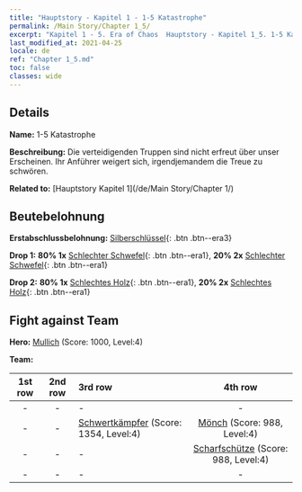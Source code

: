 ```yaml
---
title: "Hauptstory - Kapitel 1 - 1-5 Katastrophe"
permalink: /Main Story/Chapter 1_5/
excerpt: "Kapitel 1 - 5. Era of Chaos  Hauptstory - Kapitel 1_5. 1-5 Katastrophe"
last_modified_at: 2021-04-25
locale: de
ref: "Chapter 1_5.md"
toc: false
classes: wide
---
```


## Details

 **Name:** 1-5 Katastrophe

 **Beschreibung:** Die verteidigenden Truppen sind nicht erfreut über unser Erscheinen. Ihr Anführer weigert sich, irgendjemandem die Treue zu schwören.

 **Related to:** [Hauptstory Kapitel 1](/de/Main Story/Chapter 1/)

## Beutebelohnung

 **Erstabschlussbelohnung:** [Silberschlüssel](/ItemsDE/con_693/){: .btn .btn--era3}

 **Drop 1:** **80% 1x** [Schlechter Schwefel](/ItemsDE/mat_3/){: .btn .btn--era1}, **20% 2x** [Schlechter Schwefel](/ItemsDE/mat_3/){: .btn .btn--era1}

 **Drop 2:** **80% 1x** [Schlechtes Holz](/ItemsDE/mat_1/){: .btn .btn--era1}, **20% 2x** [Schlechtes Holz](/ItemsDE/mat_1/){: .btn .btn--era1}


## Fight against Team
 **Hero:** [Mullich](/de/heroes/Mullich/) (Score: 1000, Level:4)

 **Team:**


  | 1st row | 2nd row | 3rd row | 4th row |
  |:----:|:----:|:----|:----:|
  | - | - | - | - |
  | - | - | [Schwertkämpfer](/de/units/Swordsman/) (Score: 1354, Level:4)  | [Mönch](/de/units/Monk/) (Score: 988, Level:4)  |
  | - | - | - | [Scharfschütze](/de/units/Marksman/) (Score: 988, Level:4)  |
  | - | - | - | - |


